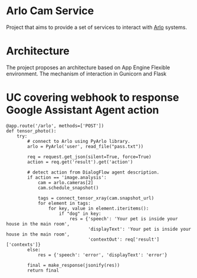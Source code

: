 # Arlo Cam Service
 Project that aims to provide a set of services to interact with
 [Arlo](https://www.arlo.com) systems.

# Architecture
The project proposes an architecture based on App Engine Flexible environment.
The mechanism of interaction in Gunicorn and Flask

# UC covering webhook to response Google Assistant Agent action

```
@app.route('/arlo', methods=['POST'])
def tensor_photo():
    try:
        # connect to Arlo using PyArlo library.
        arlo = PyArlo('user', read_file("pass.txt"))

        req = request.get_json(silent=True, force=True)
        action = req.get('result').get('action')

        # detect action from DialogFlow agent description.
        if action == 'image.analysis':
            cam = arlo.cameras[2]
            cam.schedule_snapshot()

            tags = connect_tensor_xray(cam.snapshot_url)
            for element in tags:
                for key, value in element.iteritems():
                    if "dog" in key:
                        res = {'speech': 'Your pet is inside your house in the main room',
                               'displayText': 'Your pet is inside your house in the main room',
                               'contextOut': req['result']['contexts']}
        else:
            res = {'speech': 'error', 'displayText': 'error'}

        final = make_response(jsonify(res))
        return final
```
